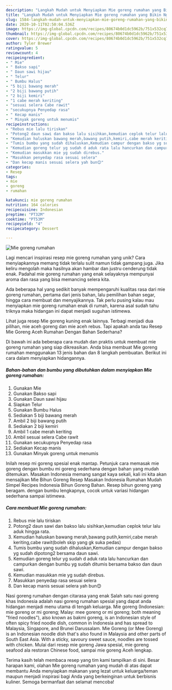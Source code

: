 ```yaml
---
description: "Langkah Mudah untuk Menyiapkan Mie goreng rumahan yang Bikin Ngiler"
title: "Langkah Mudah untuk Menyiapkan Mie goreng rumahan yang Bikin Ngiler"
slug: 1584-langkah-mudah-untuk-menyiapkan-mie-goreng-rumahan-yang-bikin-ngiler
date: 2020-10-11T02:50:04.536Z
image: https://img-global.cpcdn.com/recipes/80674b0d1dc5962b/751x532cq70/mie-goreng-rumahan-foto-resep-utama.jpg
thumbnail: https://img-global.cpcdn.com/recipes/80674b0d1dc5962b/751x532cq70/mie-goreng-rumahan-foto-resep-utama.jpg
cover: https://img-global.cpcdn.com/recipes/80674b0d1dc5962b/751x532cq70/mie-goreng-rumahan-foto-resep-utama.jpg
author: Tyler Brewer
ratingvalue: 5
reviewcount: 4
recipeingredient:
- " Mie"
- " Bakso sapi"
- " Daun sawi hijau"
- " Telur"
- " Bumbu Halus"
- "5 biji bawang merah"
- "2 biji bawang putih"
- "2 biji kemiri"
- "1 cabe merah keriting"
- "sesuai selera Cabe rawit"
- "secukupnya Penyedap rasa"
- " Kecap manis"
- " Minyak goreng untuk menumis"
recipeinstructions:
- "Rebus mie lalu tiriskan"
- "Potong2 daun sawi dan bakso lalu sisihkan,kemudian ceplok telur lalu aduk hingga rata."
- "Kemudian haluskan bawang merah,bawang putih,kemiri,cabe merah keriting,cabe rawit(boleh skip yang gk suka pedas)"
- "Tumis bumbu yang sudah dihaluskan,Kemudian campur dengan bakso yg sudah dipotong2 bersama daun sawi."
- "Kemudian goreng telur yg sudah d aduk rata lalu hancurkan dan campurkan dengan bumbu yg sudah ditumis bersama bakso dan daun sawi."
- "Kemudian masukkan mie yg sudah direbus."
- "Masukkan penyedap rasa sesuai selera"
- "Dan kecap manis sesuai selera yah bun😊"
categories:
- Resep
tags:
- mie
- goreng
- rumahan

katakunci: mie goreng rumahan 
nutrition: 164 calories
recipecuisine: Indonesian
preptime: "PT32M"
cooktime: "PT53M"
recipeyield: "4"
recipecategory: Dessert

---
```



![Mie goreng rumahan](https://img-global.cpcdn.com/recipes/80674b0d1dc5962b/751x532cq70/mie-goreng-rumahan-foto-resep-utama.jpg)

Lagi mencari inspirasi resep mie goreng rumahan yang unik? Cara menyiapkannya memang tidak terlalu sulit namun tidak gampang juga. Jika keliru mengolah maka hasilnya akan hambar dan justru cenderung tidak enak. Padahal mie goreng rumahan yang enak selayaknya mempunyai aroma dan rasa yang bisa memancing selera kita.

Ada beberapa hal yang sedikit banyak mempengaruhi kualitas rasa dari mie goreng rumahan, pertama dari jenis bahan, lalu pemilihan bahan segar, hingga cara membuat dan menyajikannya. Tak perlu pusing kalau mau menyiapkan mie goreng rumahan enak di rumah, karena asal sudah tahu triknya maka hidangan ini dapat menjadi suguhan istimewa.

Lihat juga resep Mie goreng kuning enak lainnya. Terbagi menjadi dua pilihan, mie aceh goreng dan mie aceh rebus. Tapi apakah anda tau Resep Mie Goreng Aceh Rumahan Dengan Bahan Sederhana?


Di bawah ini ada beberapa cara mudah dan praktis untuk membuat mie goreng rumahan yang siap dikreasikan. Anda bisa membuat Mie goreng rumahan menggunakan 13 jenis bahan dan 8 langkah pembuatan. Berikut ini cara dalam menyiapkan hidangannya.

<!--inarticleads1-->

##### Bahan-bahan dan bumbu yang dibutuhkan dalam menyiapkan Mie goreng rumahan:

1. Gunakan  Mie
1. Gunakan  Bakso sapi
1. Gunakan  Daun sawi hijau
1. Siapkan  Telur
1. Gunakan  Bumbu Halus
1. Sediakan 5 biji bawang merah
1. Ambil 2 biji bawang putih
1. Sediakan 2 biji kemiri
1. Ambil 1 cabe merah keriting
1. Ambil sesuai selera Cabe rawit
1. Gunakan secukupnya Penyedap rasa
1. Sediakan  Kecap manis
1. Gunakan  Minyak goreng untuk menumis


Inilah resep mi goreng spesial enak mantap. Petunjuk cara memasak mie goreng dengan bumbu mi goreng sederhana dengan bahan yang mudah ditemukan. Masakan Indonesia memang sangat kaya sekali, kali ini kita akan mensajikan Mie Bihun Goreng Resep Masakan Indonesia Rumahan Mudah Simpel Recipes Indonesia Bihun Goreng Bahan. Resep bihun goreng yang beragam. dengan bumbu lengkapnya, cocok untuk variasi hidangan sederhana sampai istimewa. 

<!--inarticleads2-->

##### Cara membuat Mie goreng rumahan:

1. Rebus mie lalu tiriskan
1. Potong2 daun sawi dan bakso lalu sisihkan,kemudian ceplok telur lalu aduk hingga rata.
1. Kemudian haluskan bawang merah,bawang putih,kemiri,cabe merah keriting,cabe rawit(boleh skip yang gk suka pedas)
1. Tumis bumbu yang sudah dihaluskan,Kemudian campur dengan bakso yg sudah dipotong2 bersama daun sawi.
1. Kemudian goreng telur yg sudah d aduk rata lalu hancurkan dan campurkan dengan bumbu yg sudah ditumis bersama bakso dan daun sawi.
1. Kemudian masukkan mie yg sudah direbus.
1. Masukkan penyedap rasa sesuai selera
1. Dan kecap manis sesuai selera yah bun😊


Nasi goreng rumahan dengan citarasa yang enak Salah satu nasi goreng khas Indonesia adalah nasi goreng rumahan spesial yang dapat anda hidangan menjadi menu utama di tengah keluarga. Mie goreng (Indonesian: mie goreng or mi goreng; Malay: mee goreng or mi goreng; both meaning &#34;fried noodles&#34;), also known as bakmi goreng, is an Indonesian style of often spicy fried noodle dish, common in Indonesia and has spread to Malaysia, Singapore, and Brunei Darussalam. Mie Goreng (or Mee Goreng) is an Indonesian noodle dish that&#39;s also found in Malaysia and other parts of South East Asia. With a sticky, savoury sweet sauce, noodles are tossed with chicken. Mulai dari resep mie goreng Jawa spesial, mie goreng seafood ala restoran Chinese food, sampai mie goreng Aceh lengkap. 

Terima kasih telah membaca resep yang tim kami tampilkan di sini. Besar harapan kami, olahan Mie goreng rumahan yang mudah di atas dapat membantu Anda menyiapkan makanan yang lezat untuk keluarga/teman maupun menjadi inspirasi bagi Anda yang berkeinginan untuk berbisnis kuliner. Semoga bermanfaat dan selamat mencoba!
